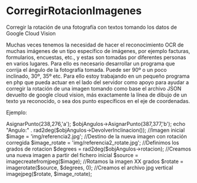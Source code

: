 # CorregirRotacionImagenes
Corregir la rotación de una fotografía con textos tomando los datos de Google Cloud Vision

Muchas veces tenemos la necesidad de hacer el reconocimiento OCR de muchas imágenes de un tipo específico de imágenes, por ejemplo facturas, formularios, encuestas, etc., y estas son tomadas por diferentes personas en varios lugares. Para ello es necesario desarrollar un programa que corrija el ángulo de la fotografía tomada.
Puede ser 90º o un poco inclinado, 30º, 35º etc.
Para ello estoy trabajando en un pequeño programa en php que pueda actuar en el lado del servidor como apoyo para ayudar a corregir la rotación de una imagen tomando como base el archivo JSON devuelto de google cloud vision, más exactamente la línea de dibujo de un texto ya reconocido, o sea dos punto específicos en el eje de coordenadas.

Ejemplo:

<?php
include_once "recursos/Angulos.php";
include_once "recursos/PuntoCartesiano.php";


$objAngulos = new Recursos\Angulos();
$objAngulos->AsignarPunto(238,276,'a');
$objAngulos->AsignarPunto(387,377,'b');

echo "Angulo:" . rad2deg($objAngulos->DevolverInclinacion());

//Imagen inicial
$image = 'img/referencia2.jpg';
//Destino de la nueva imagen con rotación corregida
$image_rotate = 'img/referencia2_rotate.jpg';

//Definimos los grados de rotacion
$degrees = rad2deg($objAngulos->rotacion);

//Creamos una nueva imagen a partir del fichero inicial
$source = imagecreatefromjpeg($image);

//Rotamos la imagen XX grados
$rotate = imagerotate($source, $degrees, 0);

//Creamos el archivo jpg vertical
imagejpeg($rotate, $image_rotate);
